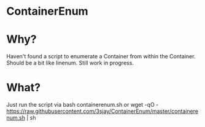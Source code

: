 # ContainerEnum

# Why?
Haven't found a script to enumerate a Container from within the Container. Should be a bit like linenum. Still work in progress.

# What?
Just run the script via bash containerenum.sh or wget -qO - https://raw.githubusercontent.com/3sjay/ContainerEnum/master/containerenum.sh | sh

